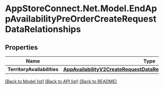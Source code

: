 # AppStoreConnect.Net.Model.EndAppAvailabilityPreOrderCreateRequestDataRelationships

## Properties

Name | Type | Description | Notes
------------ | ------------- | ------------- | -------------
**TerritoryAvailabilities** | [**AppAvailabilityV2CreateRequestDataRelationshipsTerritoryAvailabilities**](AppAvailabilityV2CreateRequestDataRelationshipsTerritoryAvailabilities.md) |  | 

[[Back to Model list]](../README.md#documentation-for-models) [[Back to API list]](../README.md#documentation-for-api-endpoints) [[Back to README]](../README.md)

